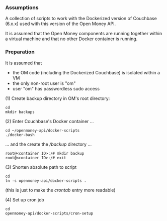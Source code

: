 ### Assumptions

A collection of scripts to work with the Dockerized version of Couchbase (6.x.x)
used with this version of the Open Money API.

It is assumed that the Open Money components are running together within a
virtual machine and that no other Docker container is running.

### Preparation

It is assumed that 
- the OM code (including the Dockerized Couchbase) is isolated within a VM 
- the only non-root user is "om"
- user "om" has passwordless sudo access

(1) Create backup directory in OM's root directory:
```
cd
mkdir backups
```
(2) Enter Couchbase's Docker container ...

```
cd ~/openmoney-api/docker-scripts
./docker-bash
```
... and the create the _/backup_ directory ...

```
root@<container ID>:/# mkdir backup
root@<container ID>:/# exit
```

(3) Shorten absolute path to script
```
cd
ln -s openmoney-api/docker-scripts .
```
(this is just to make the _crontab_ entry more readable)

(4) Set up cron job
```
cd
openmoney-api/docker-scripts/cron-setup
```
